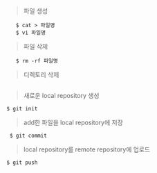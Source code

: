 > 파일 생성
```$ touch 파일명
   $ cat > 파일명
   $ vi 파일명

```

> 파일 삭제
``` 
   $ rm -rf 파일명
```

> 디렉토리 삭제<br>

``` $ rmdir 디렉토리명
```

> 새로운 local repository 생성<br>

``` $ git init ```

> add한 파일을 local repository에 저장<br>

``` $ git commit```

> local repository를 remote repository에 업로드<br>

``` $ git push ```
